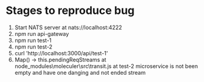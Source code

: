 # Stages to reproduce bug

1. Start NATS server at nats://localhost:4222
2. npm run api-gateway
3. npm run test-1
4. npm run test-2
5. curl 'http://localhost:3000/api/test-1'
6. Map() -> this.pendingReqStreams at node_modules\moleculer\src\transit.js at test-2 microservice is not been empty and have one danging and not ended stream
